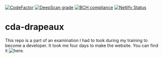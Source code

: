 [![CodeFactor](https://www.codefactor.io/repository/github/valentin-cochin/cda-drapeaux/badge)](https://www.codefactor.io/repository/github/valentin-cochin/cda-drapeaux)
[![DeepScan grade](https://deepscan.io/api/teams/12600/projects/15630/branches/315595/badge/grade.svg)](https://deepscan.io/dashboard#view=project&tid=12600&pid=15630&bid=315595)
[![BCH compliance](https://bettercodehub.com/edge/badge/valentin-cochin/cda-drapeaux?branch=main)](https://bettercodehub.com/)
[![Netlify Status](https://api.netlify.com/api/v1/badges/405bd397-fbd7-4188-abf4-68610dbce515/deploy-status)](https://app.netlify.com/sites/cda-flag-valentin/deploys)

# cda-drapeaux
This repo is a part of an examination I had to took during my training to become a developer. It took me four days to make the website. You can find it ![here](https://cda-flag-valentin.netlify.app/).